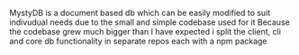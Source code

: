 MystyDB is a document based db which can be easily modified to suit indivudual needs due to the small and simple codebase used for it
Because the codebase grew much bigger than I have expected i split the client, cli and core db functionality in separate repos each with a npm package
